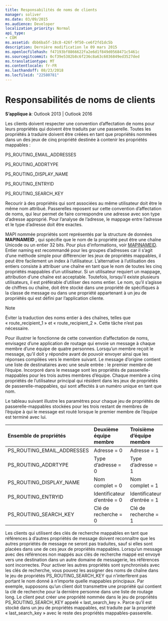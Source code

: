 ```yaml
---
title: Responsabilités de noms de clients
manager: soliver
ms.date: 03/09/2015
ms.audience: Developer
localization_priority: Normal
api_type:
- COM
ms.assetid: dbb6ba5f-18c8-426f-9f50-ce6f2fd1dc5b
description: Dernière modification le 09 mars 2015
ms.openlocfilehash: f47193bf8866622fa2e6d1f849d0568471c5461c
ms.sourcegitcommit: 0cf39e5382b8c6f236c8a63c6036849ed3527ded
ms.translationtype: MT
ms.contentlocale: fr-FR
ms.lasthandoff: 08/23/2018
ms.locfileid: "22580781"
---
```

# <a name="client-naming-responsibilities"></a>Responsabilités de noms de clients

  
  
**S’applique à**: Outlook 2013 | Outlook 2016 
  
Les clients doivent respecter une convention d’affectation de noms pour leurs propriétés qui doivent être traduits par une passerelle. Toutes les propriétés à traduire doivent être créées en tant que propriétés nommées dans un des jeux de cinq propriété destinée à contenir les propriétés mappables :
  
PS_ROUTING_EMAIL_ADDRESSES
  
PS_ROUTING_ADDRTYPE
  
PS_ROUTING_DISPLAY_NAME
  
PS_ROUTING_ENTRYID
  
PS_ROUTING_SEARCH_KEY
  
Recourir à des propriétés qui sont associées au même utilisateur doit être le même nom attribué. Passerelles reposent sur cette convention d’affectation de noms, qui leur permet de faire correspondre une adresse avec son type d’adresse approprié. Pour l’analyse de l’adresse, le mappage entre l’adresse et le type d’adresse doit être exactes.
  
MAPI nommée propriétés sont représentés par la structure de données **MAPINAMEID** , qui spécifie que le nom de la propriété peut être une chaîne Unicode ou un entier 32 bits. Pour plus d’informations, voir [MAPINAMEID](mapinameid.md). Entier naming est recommandé pour les groupes d’adresses car il s’agit d’une méthode simple pour différencier les jeux de propriétés mappables, il peut être facilement un index à l’utilisateur. L’alternative à l’utilisation des entiers consiste à attribuer une chaîne en tant que le nom de toutes les cinq propriétés mappables d’un utilisateur. Si un utilisateur requiert un mappage, attribution d’une chaîne est acceptable. Toutefois, lorsqu’il existe plusieurs utilisateurs, il est préférable d’utiliser des noms entier. Le nom, qu’il s’agisse de chiffres ou chaîne, doit être stocké dans une propriété de spécifiques à la classe de message ou dans une propriété appartenant à un jeu de propriétés qui est défini par l’application cliente. 
  
> [!NOTE]
> Éviter la traduction des noms entier à des chaînes, telles que « route_recipient_1 » et « route_recipient_2 ». Cette tâche n’est pas nécessaire. 
  
Pour illustrer le fonctionne de cette convention d’affectation de noms, envisagez d’une application de routage qui envoie un message à chaque membre d’une équipe de quatre personnes. Lorsqu’un membre reçoit le message, qu’il doit y répondre avant de pouvoir envoyer ainsi que les réponses compilées vers le membre suivant. Le message d’origine contient une liste de destinataires avec une seule entrée : le premier membre de l’équipe. Incorporé dans le message sont les propriétés de passerelle-mappables pour les trois autres membres d’équipe. Chaque membre a cinq propriétés de l’utilisateur principal qui résident dans les jeux de propriétés de passerelle-mappables, qui sont affectés à un numéro unique en tant que nom. 
  
Le tableau suivant illustre les paramètres pour chaque jeu de propriétés de passerelle-mappables stockées pour les trois restant de membres de l’équipe à qui le message est routé lorsque le premier membre de l’équipe est terminé avec lui.
  
|**Ensemble de propriétés**|**Deuxième équipe <br/> membre**|**Troisième d’équipe <br/> membre**|**Quatrième de l’équipe <br/> membre**|
|:-----|:-----|:-----|:-----|
|PS_ROUTING_EMAIL_ADDRESSES  <br/> |Adresse = 0  <br/> |Adresse = 1  <br/> |Adresse = 2  <br/> |
|PS_ROUTING_ADDRTYPE  <br/> |Type d’adresse = 0  <br/> |Type d’adresse = 1  <br/> |Type d’adresse = 2  <br/> |
|PS_ROUTING_DISPLAY_NAME  <br/> |Nom complet = 0  <br/> |Nom complet = 1  <br/> |Nom complet = 2  <br/> |
|PS_ROUTING_ENTRYID  <br/> |Identificateur d’entrée = 0  <br/> |Identificateur d’entrée = 1  <br/> |Identificateur d’entrée = 2  <br/> |
|PS_ROUTING_SEARCH_KEY  <br/> |Clé de recherche = 0  <br/> |Clé de recherche = 1  <br/> |Clé de recherche = 2  <br/> |
   
Les clients qui utilisent des clés de recherche mappables en tant que références à d’autres propriétés de message doivent reconnaître que les autres propriétés de message ne seront pas traduites, sauf si elles sont placées dans une de ces jeux de propriétés mappables. Lorsqu’un message avec des références non mappés aux clés de recherche mappé est envoyé vers une destination dans un autre domaine de messagerie, les références sont incorrectes. Pour activer les autres propriétés sont synchronisés avec les clés de recherche, vous pouvez les assigner des noms de chaîne dans le jeu de propriétés PS_ROUTING_SEARCH_KEY qui n’interfèrent pas portant le nom donné à n’importe quelle mappables principaux. Par exemple, supposons qu’un client doit transmettre une propriété qui contient la clé de recherche pour la dernière personne dans une liste de routage long. Le client peut créer une propriété nommée dans le jeu de propriétés PS_ROUTING_SEARCH_KEY appelé « last_search_key ». Parce qu’il est stocké dans un jeu de propriétés mappables, est traduite par la propriété « last_search_key » avec le reste des propriétés mappables-passerelle.
  

